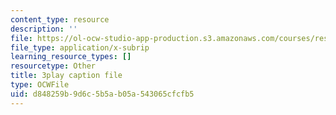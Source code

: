 ```yaml
---
content_type: resource
description: ''
file: https://ol-ocw-studio-app-production.s3.amazonaws.com/courses/res-18-006-calculus-revisited-single-variable-calculus-fall-2010/d848259b9d6c5b5ab05a543065cfcfb5_AaucguWxpqU.vtt
file_type: application/x-subrip
learning_resource_types: []
resourcetype: Other
title: 3play caption file
type: OCWFile
uid: d848259b-9d6c-5b5a-b05a-543065cfcfb5
---
```

